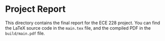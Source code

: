 # Project Report

This directory contains the final report for the ECE 228 project. You can find the LaTeX source code in the `main.tex` file, and the compiled PDF in the `build/main.pdf` file.